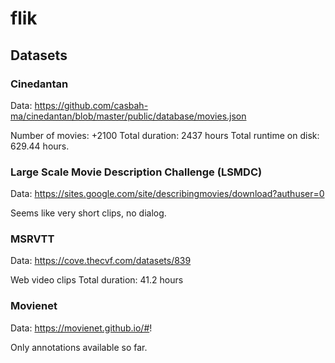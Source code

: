 # flik


## Datasets

### Cinedantan
Data: https://github.com/casbah-ma/cinedantan/blob/master/public/database/movies.json

Number of movies: +2100
Total duration: 2437 hours
Total runtime on disk:  629.44 hours.

### Large Scale Movie Description Challenge (LSMDC)
Data: https://sites.google.com/site/describingmovies/download?authuser=0

Seems like very short clips, no dialog.

### MSRVTT
Data: https://cove.thecvf.com/datasets/839

Web video clips
Total duration: 41.2 hours

### Movienet
Data: https://movienet.github.io/#!

Only annotations available so far.




